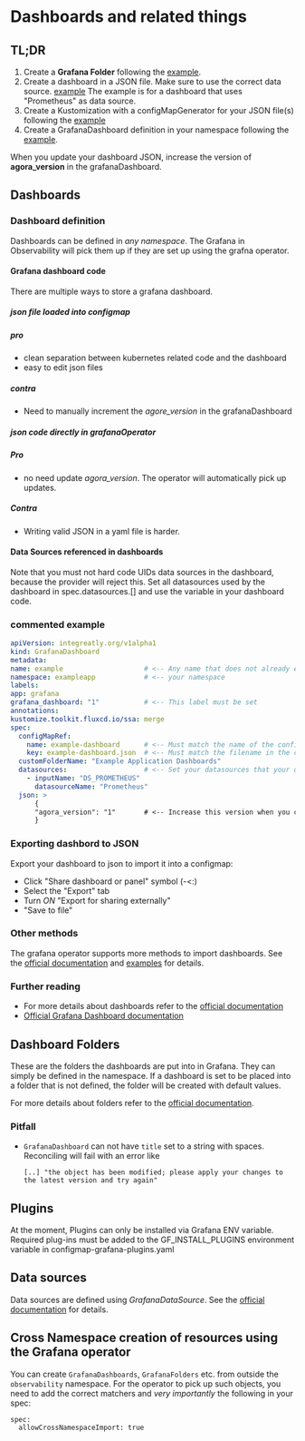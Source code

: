# Dashboards and related things

## TL;DR

1. Create a __Grafana Folder__ following the [example](examples/grafanafolder-example.yaml).
2. Create a dashboard in a JSON file. Make sure to use the correct data source. [example](examples/example-dashboard.json) The example is for a dashboard that uses "Prometheus" as data source.
3. Create a Kustomization with a configMapGenerator for your JSON file(s) following the [example](examples/kustomization.yaml)
4. Create a GrafanaDashboard definition in your namespace following the [example](examples/grafanadashboard-example.yaml).

When you update your dashboard JSON, increase the version of __agora_version__ in the grafanaDashboard.

## Dashboards

### Dashboard definition
Dashboards can be defined in _any namespace_. The Grafana in Observability will pick them up if they are set up using the grafna operator.

#### Grafana dashboard code
There are multiple ways to store a grafana dashboard.

##### json file loaded into configmap
##### pro
  - clean separation between kubernetes related code and the dashboard
  - easy to edit json files
##### contra
  - Need to manually increment the _agore\_version_ in the grafanaDashboard

##### json code directly in grafanaOperator
##### Pro
  - no need update _agora\_version_. The operator will automatically pick up updates.
##### Contra
  - Writing valid JSON in a yaml file is harder.

#### Data Sources referenced in dashboards
Note that you must not hard code UIDs data sources in the dashboard, because the provider will reject this.
Set all datasources used by the dashboard in spec.datasources.[] and use the variable in your dashboard code.

### commented example
```yaml
apiVersion: integreatly.org/v1alpha1
kind: GrafanaDashboard
metadata:
name: example                    # <-- Any name that does not already exist
namespace: exampleapp            # <-- your namespace
labels:
app: grafana
grafana_dashboard: "1"           # <-- This label must be set
annotations:
kustomize.toolkit.fluxcd.io/ssa: merge
spec:
  configMapRef:
    name: example-dashboard      # <-- Must match the name of the configmap
    key: example-dashboard.json  # <-- Must match the filename in the configmap
  customFolderName: "Example Application Dashboards"
  datasources:                   # <-- Set your datasources that your dashboard needs here.
    - inputName: "DS_PROMETHEUS"
      datasourceName: "Prometheus"
  json: >
      {
      "agora_version": "1"       # <-- Increase this version when you change your json
      }
```

### Exporting dashbord to JSON
Export your dashboard to json to import it into a configmap:
  - Click "Share dashboard or panel" symbol (-<:)
  - Select the "Export" tab
  - Turn _ON_ "Export for sharing externally"
  - "Save to file"

### Other methods
The grafana operator supports more methods to import dashboards. See the
[official documentation](https://github.com/grafana-operator/grafana-operator/blob/master/documentation/dashboards.md)
and [examples](https://github.com/grafana-operator/grafana-operator/tree/master/deploy/examples/dashboards)
for details.

### Further reading
  - For more details about dashboards refer to the [official documentation](https://github.com/grafana-operator/grafana-operator/blob/master/documentation/dashboards.md)
  - [Official Grafana Dashboard documentation](https://grafana.com/docs/grafana/latest/dashboards/)

## Dashboard Folders
These are the folders the dashboards are put into in Grafana.
They can simply be defined in the namespace.
If a dashboard is set to be placed into a folder that is not defined, the folder will be created with default values.

For more details about folders refer to the [official documentation](https://github.com/grafana-operator/grafana-operator/blob/master/documentation/folder_permissions.md).

### Pitfall

  - `GrafanaDashboard` can not have `title` set to a string with spaces. Reconciling will fail with an error like
    ```
    [..] "the object has been modified; please apply your changes to the latest version and try again"
    ```

## Plugins
At the moment, Plugins can only be installed via Grafana ENV variable.
Required plug-ins must be added to the GF\_INSTALL\_PLUGINS environment variable in configmap-grafana-plugins.yaml

## Data sources
Data sources are defined using _GrafanaDataSource_.
See the [official documentation](https://github.com/grafana-operator/grafana-operator/blob/master/documentation/datasources.md) for details.

## Cross Namespace creation of resources using the Grafana operator
You can create `GrafanaDashboards`, `GrafanaFolders` etc. from outside the
`observability` namespace. For the operator to pick up such objects, you need
to add the correct matchers and _very importantly_ the following in your spec:

```
spec:
  allowCrossNamespaceImport: true
```
